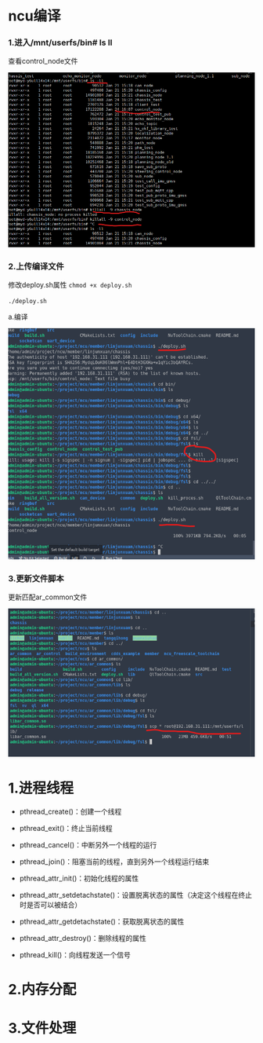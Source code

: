 # ncu编译

### 1.进入/mnt/userfs/bin# ls ll

查看control_node文件

![](image/ncu_reamde/1644392834241.png)

### 2.上传编译文件

修改deploy.sh属性 `chmod +x deploy.sh`

`./deploy.sh`

a.编译

![](image/ncu_reamde/1644393148737.png)

### 3.更新文件脚本

更新匹配ar_common文件

![](image/ncu_reamde/1644393524648.png)






# 1.进程线程

* pthread_create()：创建一个线程
* pthread_exit()：终止当前线程

* pthread_cancel()：中断另外一个线程的运行
* pthread_join()：阻塞当前的线程，直到另外一个线程运行结束

* pthread_attr_init()：初始化线程的属性
* pthread_attr_setdetachstate()：设置脱离状态的属性（决定这个线程在终止时是否可以被结合）

* pthread_attr_getdetachstate()：获取脱离状态的属性
* pthread_attr_destroy()：删除线程的属性

* pthread_kill()：向线程发送一个信号

# 2.内存分配


# 3.文件处理
